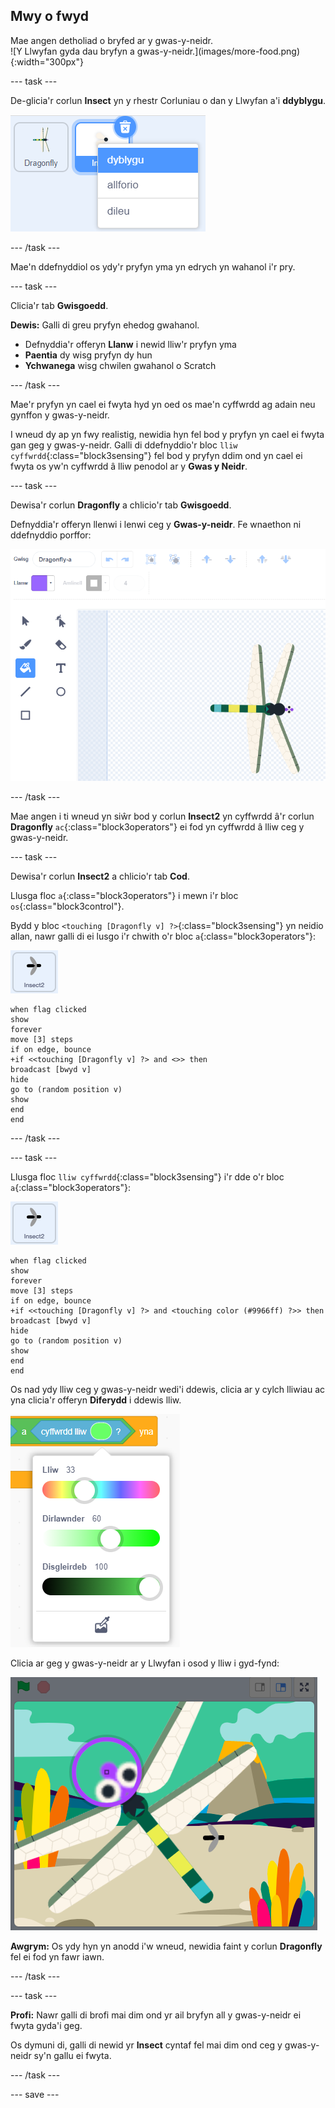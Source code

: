 ## Mwy o fwyd

<div style="display: flex; flex-wrap: wrap">
<div style="flex-basis: 200px; flex-grow: 1; margin-right: 15px;">
Mae angen detholiad o bryfed ar y gwas-y-neidr.
</div>
<div>
![Y Llwyfan gyda dau bryfyn a gwas-y-neidr.](images/more-food.png){:width="300px"}
</div>
</div>

--- task ---

De-glicia'r corlun **Insect** yn y rhestr Corluniau o dan y Llwyfan a'i **ddyblygu**.

![Y rhestr Corluniau gyda'r corlun insect wedi'i ddewis a 'duplicate' wedi'i amlygu yn y ddewislen.](images/duplicate-insect.png)

--- /task ---

Mae'n ddefnyddiol os ydy'r pryfyn yma yn edrych yn wahanol i'r pry.

--- task ---

Clicia'r tab **Gwisgoedd**.

**Dewis:** Galli di greu pryfyn ehedog gwahanol.
+ Defnyddia'r offeryn **Llanw** i newid lliw'r pryfyn yma
+ **Paentia** dy wisg pryfyn dy hun
+ **Ychwanega** wisg chwilen gwahanol o Scratch

--- /task ---

Mae'r pryfyn yn cael ei fwyta hyd yn oed os mae'n cyffwrdd ag adain neu gynffon y gwas-y-neidr.

I wneud dy ap yn fwy realistig, newidia hyn fel bod y pryfyn yn cael ei fwyta gan geg y gwas-y-neidr. Galli di ddefnyddio'r bloc `lliw cyffwrdd`{:class="block3sensing"} fel bod y pryfyn ddim ond yn cael ei fwyta os yw'n cyffwrdd â lliw penodol ar y **Gwas y Neidr**.

--- task ---

Dewisa'r corlun **Dragonfly** a chlicio'r tab **Gwisgoedd**.

Defnyddia'r offeryn llenwi i lenwi ceg y **Gwas-y-neidr**. Fe wnaethon ni ddefnyddio porffor:

![Y golygydd Paent gyda'r teclyn Fill wedi'i ddewis a'r wisg dragonfly gyda cheg borffor.](images/dragonfly-mouth-colour.png)

--- /task ---

Mae angen i ti wneud yn siŵr bod y corlun **Insect2** yn cyffwrdd â'r corlun **Dragonfly** `ac`{:class="block3operators"} ei fod yn cyffwrdd â lliw ceg y gwas-y-neidr.

--- task ---

Dewisa'r corlun **Insect2** a chlicio'r tab **Cod**.

Llusga floc `a`{:class="block3operators"} i mewn i'r bloc `os`{:class="block3control"}.

Bydd y bloc `<touching [Dragonfly v] ?>`{:class="block3sensing"} yn neidio allan, nawr galli di ei lusgo i'r chwith o'r bloc `a`{:class="block3operators"}:

![](images/insect2-icon.png)

```blocks3
when flag clicked
show
forever
move [3] steps 
if on edge, bounce
+if <<touching [Dragonfly v] ?> and <>> then
broadcast [bwyd v]
hide
go to (random position v)
show
end
end
```

--- /task ---

--- task ---

Llusga floc `lliw cyffwrdd`{:class="block3sensing"} i'r dde o'r bloc `a`{:class="block3operators"}:

![](images/insect2-icon.png)

```blocks3
when flag clicked
show
forever
move [3] steps
if on edge, bounce
+if <<touching [Dragonfly v] ?> and <touching color (#9966ff) ?>> then
broadcast [bwyd v]
hide
go to (random position v)
show
end
end
```

Os nad ydy lliw ceg y gwas-y-neidr wedi'i ddewis, clicia ar y cylch lliwiau ac yna clicia'r offeryn **Diferydd** i ddewis lliw.

![Y ddewislen cylch lliwiau gyda'r offeryn diferydd.](images/colour-eyedropper.png)

Clicia ar geg y gwas-y-neidr ar y Llwyfan i osod y lliw i gyd-fynd:

![Yr offeryn diferydd gydag amlygwr dewis lliwiau yn hofran dros geg borffor y gwas-y-neidr.](images/colour-select.png)

**Awgrym:** Os ydy hyn yn anodd i'w wneud, newidia faint y corlun **Dragonfly** fel ei fod yn fawr iawn.

--- /task ---

--- task ---

**Profi:** Nawr galli di brofi mai dim ond yr ail bryfyn all y gwas-y-neidr ei fwyta gyda'i geg.

Os dymuni di, galli di newid yr **Insect** cyntaf fel mai dim ond ceg y gwas-y-neidr sy'n gallu ei fwyta.

--- /task ---

--- save ---

